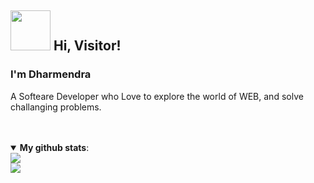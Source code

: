 <h2>
  <img src="https://i.pinimg.com/originals/0b/f2/ba/0bf2baebc370e83b26b1e5ef6a558f07.gif" width="64" /> 
  Hi, Visitor! 
</h2>
<h3> I'm <b>Dharmendra</b> </h3> 
<p>A Softeare Developer who Love to explore the world of WEB, and solve challanging problems.</p>
<br><br>

<details open>
  <summary> 
    <b>My github stats</b>: 
  </summary>
  <a href="https://github.com/anuraghazra/github-readme-stats" title="Dharmendra205111014's Github Stars">
    <img src="https://github-readme-stats.vercel.app/api?username=Dharmendra205111014&line_height=24&show_icons=true&hide=stars" />
  </a>
</details>
<img align="left" src="https://visitor-badge.laobi.icu/badge?page_id=Dharmendra205111014.Dharmendra205111014"/>
<!--
**Dharmendra205111014/Dharmendra205111014** is a ✨ _special_ ✨ repository because its `README.md` (this file) appears on your GitHub profile.

Here are some ideas to get you started:

- 🔭 I’m currently working on ...
- 🌱 I’m currently learning ...
- 👯 I’m looking to collaborate on ...
- 🤔 I’m looking for help with ...
- 💬 Ask me about ...
- 📫 How to reach me: ...
- 😄 Pronouns: ...
- ⚡ Fun fact: ...
-->

